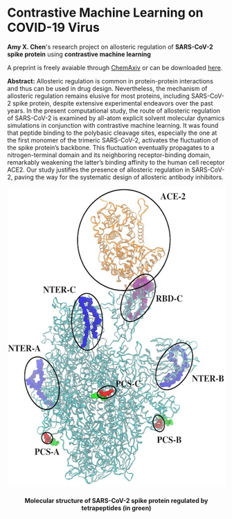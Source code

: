 # Contrastive Machine Learning on COVID-19 Virus
**Amy X. Chen**'s research project on allosteric regulation of **SARS-CoV-2 spike protein** using **contrastive machine learning** 

A preprint is freely avaiable through [ChemAxiv](https://doi.org/10.26434/chemrxiv-2023-clz1b) or can be downloaded [here](machine_learning_manuscript.pdf).

**Abstract:** Allosteric regulation is common in protein-protein interactions and thus can be used in drug design. Nevertheless, the mechanism of allosteric regulation remains elusive for most proteins, including SARS-CoV-2 spike protein, despite extensive experimental endeavors over the past years. In the present computational study, the route of allosteric regulation of SARS-CoV-2 is examined by all-atom explicit solvent molecular dynamics simulations in conjunction with contrastive machine learning. It was found that peptide binding to the polybasic cleavage sites, especially the one at the first monomer of the trimeric SARS-CoV-2, activates the fluctuation of the spike protein’s backbone. This fluctuation eventually propagates to a nitrogen-terminal domain and its neighboring receptor-binding domain, remarkably weakening the latter’s binding affinity to the human cell receptor ACE2. Our study justifies the presence of allosteric regulation in SARS-CoV-2, paving the way for the systematic design of allosteric antibody inhibitors.  

<p align="center">
<img src="SARS-CoV-2.jpg" width=546, height=691> 
</p>
<h4 align="center">Molecular structure of SARS-CoV-2 spike protein regulated by tetrapeptides (in green)</h4>                                
